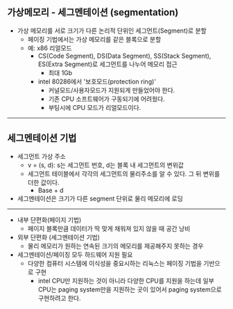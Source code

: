 ## 가상메모리 - 세그멘테이션 (segmentation)
* 가상 메모리를 서로 크기가 다른 논리적 단위인 세그먼트(Segment)로 분할
    + 페이징 기법에서는 가상 메모리를 같은 블록으로 분할
    + 예: x86 리얼모드
        - CS(Code Segment), DS(Data Segment), SS(Stack Segment), ES(Extra Segment)로 세그먼트를 나누어 메모리 접근
            * 최대 1Gb
        - intel 80286에서 '보호모드(protection ring)'
            * 커널모드/사용자모드가 지원되게 만들었어야 한다.
            * 기존 CPU 소프트웨어가 구동되기에 어려웠다.
            * 부팅시에 CPU 모드가 리얼모드이다.

---
## 세그멘테이션 기법
* 세그먼트 가상 주소
    + v = (s, d): s는 세그먼트 번호, d는 블록 내 세그먼트의 변위값
    * 세그먼트 테이블에서 각각의 세그먼트의 물리주소를 알 수 있다. 그 뒤 변위를 더한 값이다.
        - Base + d
* 세그멘테이션은 크기가 다른 segment 단위로 물리 메모리에 로딩

---
* 내부 단편화(페이지 기법)
    + 페이지 블록만큼 데이터가 딱 맞게 채워져 있지 않을 때 공간 낭비
* 외부 단편화 (세그멘테이션 기법)
    + 물리 메모리가 원하는 연속된 크기의 메모리를 제공해주지 못하는 경우
* 세그멘테이션/페이징 모두 하드웨어 지원 필요
    + 다양한 컴퓨터 시스템에 이식성을 중요시하는 리눅스는 페이징 기법을 기반으로 구현
        - intel CPU만 지원하는 것이 아니라 다양한 CPU를 지원을 하는데 일부 CPU는 paging system만을 지원하는 곳이 있어서 paging system으로 구현하려고 한다.
        